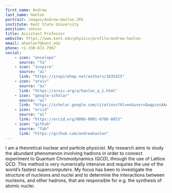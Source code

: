 ```yaml
---
first_name: Andrew
last_name: Hanlon
portrait: images/Andrew-Hanlon.JPG
institute: Kent State University
position: senior
title: Assistant Professor
website: https://www.kent.edu/physics/profile/andrew-hanlon
email: ahanlon7@kent.edu
phone: +1-330-672-7967
social:
    - icon: "envelope"
      source: "fa"
    - icon: "inspire"
      source: "ai"
      link: "https://inspirehep.net/authors/1635423"
    - icon: "arxiv"
      source: "ai"
      link: "https://arxiv.org/a/hanlon_a_1.html"
    - icon: "google-scholar"
      source: "ai"
      link: "https://scholar.google.com/citations?hl=en&user=QaqpiosAAAAJ"
    - icon: "orcid"
      source: "ai"
      link: "https://orcid.org/0000-0001-8786-8053"
    - icon: "github"
      source: "fab"
      link: "https://github.com/andrewhanlon"
---
```


I am a theoretical nuclear and particle physicist. My research aims to study the abundant phenomenon involving hadrons in order to connect experiment to Quantum Chromodynamics (QCD), through the use of Lattice QCD. This method is very numerically intensive and requires the use of the world’s fastest supercomputers. My focus has been to investigate the structure of nucleons and nuclei and to determine the interactions between nucleons, and other hadrons, that are responsible for e.g. the synthesis of atomic nuclei.
